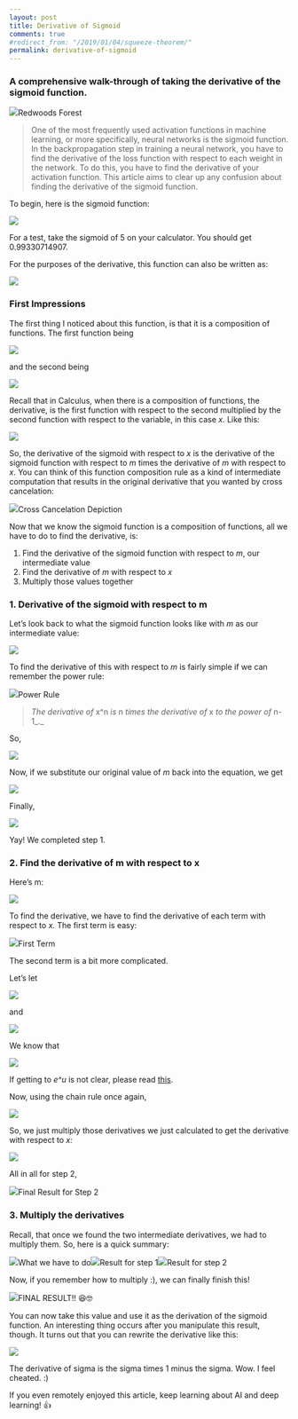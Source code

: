 ```yaml
---
layout: post
title: Derivative of Sigmoid
comments: true
#redirect_from: "/2019/01/04/squeeze-theorem/"
permalink: derivative-of-sigmoid
---
```

### A comprehensive walk-through of taking the derivative of the sigmoid function.
![](https://cdn-images-1.medium.com/max/2400/1*egfsE_j98-zoKaiZfdVQEQ.jpeg)Redwoods Forest

> One of the most frequently used activation functions in machine learning, or more specifically, neural networks is the sigmoid function. In the backpropagation step in training a neural network, you have to find the derivative of the loss function with respect to each weight in the network. To do this, you have to find the derivative of your activation function. This article aims to clear up any confusion about finding the derivative of the sigmoid function.

To begin, here is the sigmoid function:

![](https://cdn-images-1.medium.com/max/1600/0*__CimiM1Ccjafnco.png)

For a test, take the sigmoid of 5 on your calculator. You should get 0.99330714907.

For the purposes of the derivative, this function can also be written as:

![](https://cdn-images-1.medium.com/max/1600/0*29IvIJzx5Dh784AM.png)

### First Impressions

The first thing I noticed about this function, is that it is a composition of functions. The first function being

![](https://cdn-images-1.medium.com/max/1600/0*pjpAtNZFSvK8KQPy.png)

and the second being

![](https://cdn-images-1.medium.com/max/1600/0*novAxv0u5XSdK6jE.png)

Recall that in Calculus, when there is a composition of functions, the derivative, is the first function with respect to the second multiplied by the second function with respect to the variable, in this case _x._ Like this:

![](https://cdn-images-1.medium.com/max/1600/0*WMrBvqxXfikCM8tc.png)

So, the derivative of the sigmoid with respect to _x_ is the derivative of the sigmoid function with respect to _m_ times the derivative of _m_ with respect to _x_. You can think of this function composition rule as a kind of intermediate computation that results in the original derivative that you wanted by cross cancelation:

![](https://cdn-images-1.medium.com/max/1600/0*zRmq7X57wdJu68KR.png)Cross Cancelation Depiction

Now that we know the sigmoid function is a composition of functions, all we have to do to find the derivative, is:

1.  Find the derivative of the sigmoid function with respect to _m_, our intermediate value
2.  Find the derivative of _m_ with respect to _x_
3.  Multiply those values together

### 1\. Derivative of the sigmoid with respect to m

Let’s look back to what the sigmoid function looks like with _m_ as our intermediate value:

![](https://cdn-images-1.medium.com/max/1600/0*cI0amBQfhzthhvW1.png)

To find the derivative of this with respect to _m_ is fairly simple if we can remember the power rule:

![](https://cdn-images-1.medium.com/max/1600/0*WSkUZxxXRQe_g2z5.png)Power Rule

> _The derivative of_ x^n _is_ n _times the derivative of_ x _to the power of_ n-1_._

So,

![](https://cdn-images-1.medium.com/max/1600/0*ryXtHAVT8QgJ0i7g.png)

Now, if we substitute our original value of _m_ back into the equation, we get

![](https://cdn-images-1.medium.com/max/1600/0*wG5ne684eoakVVYC.png)

Finally,

![](https://cdn-images-1.medium.com/max/1600/0*wK3r5WvA88RKEG3s.png)

Yay! We completed step 1.

### 2\. Find the derivative of m with respect to x

Here’s m:

![](https://cdn-images-1.medium.com/max/1600/1*-BqfSJPGF0KKnaWYM2bOEw.png)

To find the derivative, we have to find the derivative of each term with respect to _x._ The first term is easy:

![](https://cdn-images-1.medium.com/max/1600/1*zBpJLIpBvcwOwiqpaQ92_w.png)First Term

The second term is a bit more complicated.

Let’s let

![](https://cdn-images-1.medium.com/max/1600/1*ECwZmb7e1f3Hw_mYRIGGDg.png)

and

![](https://cdn-images-1.medium.com/max/1600/1*bVACPx-hvpOKanj8u-SqbQ.png)

We know that

![](https://cdn-images-1.medium.com/max/1600/1*gzsdyl1WKDsH5AQMRkQu-g.png)

If getting to _e^u_ is not clear, please read [this](https://www.themathpage.com/aCalc/exponential.htm).

Now, using the chain rule once again,

![](https://cdn-images-1.medium.com/max/1600/1*mhBmhaCqwRzB34VgILRtKA.png)

So, we just multiply those derivatives we just calculated to get the derivative with respect to _x:_

![](https://cdn-images-1.medium.com/max/1600/1*AKFRnoWvULE-sFGwq100wA.png)

All in all for step 2,

![](https://cdn-images-1.medium.com/max/1600/1*4WEdPSNIGoNRKjVvHukEkw.png)Final Result for Step 2

### 3\. Multiply the derivatives

Recall, that once we found the two intermediate derivatives, we had to multiply them. So, here is a quick summary:

![](https://cdn-images-1.medium.com/max/1600/0*WMrBvqxXfikCM8tc.png)What we have to do![](https://cdn-images-1.medium.com/max/1600/0*wK3r5WvA88RKEG3s.png)Result for step 1![](https://cdn-images-1.medium.com/max/1600/1*4WEdPSNIGoNRKjVvHukEkw.png)Result for step 2

Now, if you remember how to multiply :), we can finally finish this!

![](https://cdn-images-1.medium.com/max/2400/1*t_VnIIxJ8ATNV2PFovrMXw.png)FINAL RESULT!! 😆🤓

You can now take this value and use it as the derivation of the sigmoid function. An interesting thing occurs after you manipulate this result, though. It turns out that you can rewrite the derivative like this:

![](https://cdn-images-1.medium.com/max/1600/1*kcQFW-uNc7JpzKAA98tFHA.png)

The derivative of sigma is the sigma times 1 minus the sigma. Wow. I feel cheated. :)

If you even remotely enjoyed this article, keep learning about AI and deep learning! 👍
